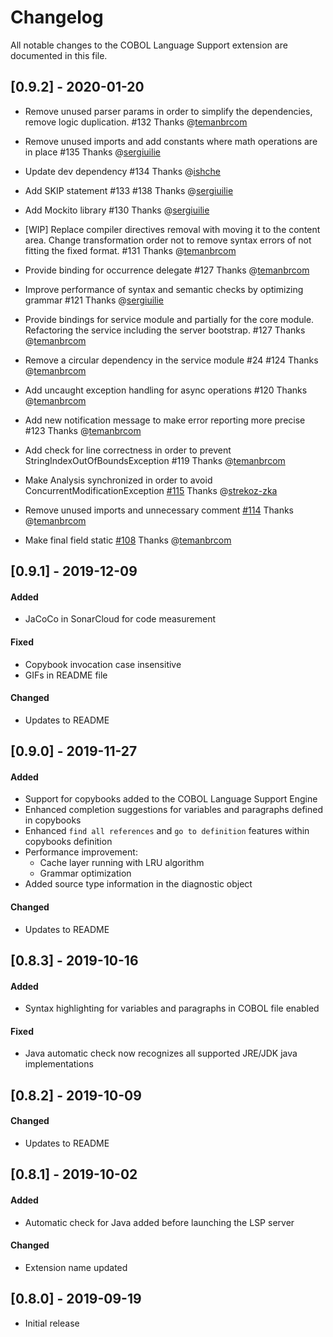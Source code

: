 # Changelog

All notable changes to the COBOL Language Support extension are documented in this file.

## [0.9.2] - 2020-01-20

- Remove unused parser params in order to simplify the dependencies, remove logic duplication. #132 Thanks @[temanbrcom](https://github.com/temanbrcom)

- Remove unused imports and add constants where math operations are in place #135 Thanks @[sergiuilie](https://github.com/sergiuilie)

- Update dev dependency #134 Thanks @[ishche](https://github.com/ishche)

- Add SKIP statement #133 #138 Thanks @[sergiuilie](https://github.com/sergiuilie)

- Add Mockito library #130 Thanks @[sergiuilie](https://github.com/sergiuilie)

- [WIP] Replace compiler directives removal with moving it to the content area. Change transformation order not to remove syntax errors of not fitting the fixed format. #131 Thanks @[temanbrcom](https://github.com/temanbrcom)

- Provide binding for occurrence delegate #127 Thanks @[temanbrcom](https://github.com/temanbrcom)

- Improve performance of syntax and semantic checks by optimizing grammar #121 Thanks @[sergiuilie](https://github.com/sergiuilie) 

- Provide bindings for service module and partially for the core module. Refactoring the service including the server bootstrap. #127 Thanks @[temanbrcom](https://github.com/temanbrcom)

- Remove a circular dependency in the service module #24 #124 Thanks @[temanbrcom](https://github.com/temanbrcom)

- Add uncaught exception handling for async operations #120 Thanks @[temanbrcom](https://github.com/temanbrcom)

- Add new notification message to make error reporting more precise #123 Thanks @[temanbrcom](https://github.com/temanbrcom)

- Add check for line correctness in order to prevent StringIndexOutOfBoundsException #119 Thanks @[temanbrcom](https://github.com/temanbrcom)

- Make Analysis synchronized in order to avoid ConcurrentModificationException [#115](https://github.com/eclipse/che-che4z-lsp-for-cobol/pull/115) Thanks @[strekoz-zka](https://github.com/strekoz-zka) 

- Remove unused imports and unnecessary comment [#114](https://github.com/eclipse/che-che4z-lsp-for-cobol/pull/114) Thanks @[temanbrcom](https://github.com/temanbrcom)

- Make final field static [#108](https://github.com/eclipse/che-che4z-lsp-for-cobol/pull/108) Thanks @[temanbrcom](https://github.com/temanbrcom)

## [0.9.1] - 2019-12-09

#### Added
- JaCoCo in SonarCloud for code measurement

#### Fixed
- Copybook invocation case insensitive
- GIFs in README file

#### Changed
- Updates to README

## [0.9.0] - 2019-11-27

#### Added
- Support for copybooks added to the COBOL Language Support Engine
- Enhanced completion suggestions for variables and paragraphs defined in copybooks
- Enhanced ```find all references``` and ```go to definition``` features within copybooks definition
- Performance improvement:
    - Cache layer running with LRU algorithm
    - Grammar optimization
- Added source type information in the diagnostic object

#### Changed
- Updates to README

## [0.8.3] - 2019-10-16

#### Added
- Syntax highlighting for variables and paragraphs in COBOL file enabled

#### Fixed
- Java automatic check now recognizes all supported JRE/JDK java implementations

## [0.8.2] - 2019-10-09

#### Changed
- Updates to README

## [0.8.1] - 2019-10-02

#### Added
- Automatic check for Java added before launching the LSP server

#### Changed
- Extension name updated

## [0.8.0] - 2019-09-19

- Initial release
